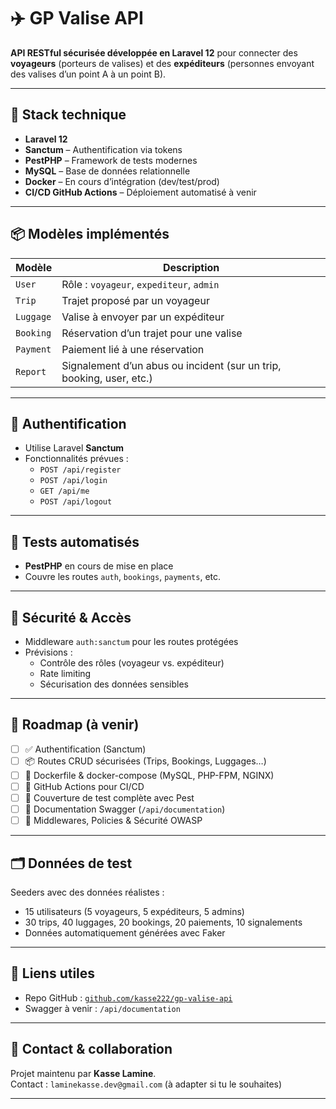# ✈️ GP Valise API

**API RESTful sécurisée développée en Laravel 12** pour connecter des **voyageurs** (porteurs de valises) et des **expéditeurs** (personnes envoyant des valises d’un point A à un point B).

---

## 🚀 Stack technique

-   **Laravel 12**
-   **Sanctum** – Authentification via tokens
-   **PestPHP** – Framework de tests modernes
-   **MySQL** – Base de données relationnelle
-   **Docker** – En cours d’intégration (dev/test/prod)
-   **CI/CD GitHub Actions** – Déploiement automatisé à venir

---

## 📦 Modèles implémentés

| Modèle    | Description                                                          |
| --------- | -------------------------------------------------------------------- |
| `User`    | Rôle : `voyageur`, `expediteur`, `admin`                             |
| `Trip`    | Trajet proposé par un voyageur                                       |
| `Luggage` | Valise à envoyer par un expéditeur                                   |
| `Booking` | Réservation d’un trajet pour une valise                              |
| `Payment` | Paiement lié à une réservation                                       |
| `Report`  | Signalement d’un abus ou incident (sur un trip, booking, user, etc.) |

---

## 🔐 Authentification

-   Utilise Laravel **Sanctum**
-   Fonctionnalités prévues :
    -   `POST /api/register`
    -   `POST /api/login`
    -   `GET /api/me`
    -   `POST /api/logout`

---

## 🧪 Tests automatisés

-   **PestPHP** en cours de mise en place
-   Couvre les routes `auth`, `bookings`, `payments`, etc.

---

## 🧱 Sécurité & Accès

-   Middleware `auth:sanctum` pour les routes protégées
-   Prévisions :
    -   Contrôle des rôles (voyageur vs. expéditeur)
    -   Rate limiting
    -   Sécurisation des données sensibles

---

## 🔄 Roadmap (à venir)

-   [ ] ✅ Authentification (Sanctum)
-   [ ] 📦 Routes CRUD sécurisées (Trips, Bookings, Luggages…)
-   [ ] 🐳 Dockerfile & docker-compose (MySQL, PHP-FPM, NGINX)
-   [ ] 🔁 GitHub Actions pour CI/CD
-   [ ] 🧪 Couverture de test complète avec Pest
-   [ ] 📘 Documentation Swagger (`/api/documentation`)
-   [ ] 🔐 Middlewares, Policies & Sécurité OWASP

---

## 🗂 Données de test

Seeders avec des données réalistes :

-   15 utilisateurs (5 voyageurs, 5 expéditeurs, 5 admins)
-   30 trips, 40 luggages, 20 bookings, 20 paiements, 10 signalements
-   Données automatiquement générées avec Faker

---

## 📎 Liens utiles

-   Repo GitHub : [`github.com/kasse222/gp-valise-api`](https://github.com/kasse222/gp-valise-api)
-   Swagger à venir : `/api/documentation`

---

## 📩 Contact & collaboration

Projet maintenu par **Kasse Lamine**.  
Contact : `laminekasse.dev@gmail.com` (à adapter si tu le souhaites)

---
